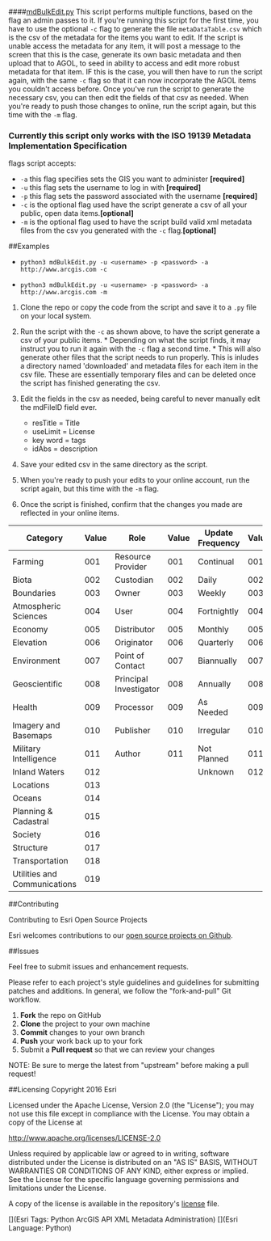 ####[mdBulkEdit.py](https://github.com/Esri/arcgis-admin-python-scripts/blob/metaDataBulkEdit/bulk_editing/mdBulkEdit.py)
This script performs multiple functions, based on the flag an admin passes to it. If you're running this script for the first time, you have to use the optional `-c` flag to generate the file `metaDataTable.csv` which is the csv of the metadata for the items you want to edit. If the script is unable access the metadata for any item, it will post a message to the screen that this is the case, generate its own basic metadata and then upload that to AGOL, to seed in ability to access and edit more robust metadata for that item. IF this is the case, you will then have to run the script again, with the same `-c` flag so that it can now incorporate the AGOL items you couldn't access before. Once you've run the script to generate the necessary csv, you can then edit the fields of that csv as needed. When you're ready to push those changes to online, run the script again, but this time with the `-m` flag.

### __Currently this script only works with the ISO 19139 Metadata Implementation Specification__

flags script accepts:
  * `-a` this flag specifies sets the GIS you want to administer __[required]__    
  * `-u` this flag sets the username to log in with __[required]__    
  * `-p` this flag sets the password associated with the username __[required]__ 
  * `-c` is the optional flag used have the script generate a csv of all your public, open data items.__[optional]__
  * `-m` is the optional flag used to have the script build valid xml metadata files from the csv you generated with the `-c` flag.__[optional]__

##Examples
 * `python3 mdBulkEdit.py -u <username> -p <password> -a http://www.arcgis.com -c`

 * `python3 mdBulkEdit.py -u <username> -p <password> -a http://www.arcgis.com -m`


 1. Clone the repo or copy the code from the script and save it to a `.py` file on your local system.

 1. Run the script with the `-c` as shown above, to have the script generate a csv of your public items. 
 		* Depending on what the script finds, it may instruct you to run it again with the `-c` flag a second time.
 		* This will also generate other files that the script needs to run properly. This is inludes a directory named 'downloaded' and metadata files for each item in the csv file. These  are essentially temporary files and can be deleted once the script has finished generating the csv.
 1. Edit the fields in the csv as needed, being careful to never manually edit the mdFileID field ever.
 	* resTitle = Title
 	* useLimit = License
 	* key word = tags
 	* idAbs = description
 1. Save your edited csv in the same directory as the script.
 1. When you're ready to push your edits to your online account, run the script again, but this time with the `-m` flag.
 1. Once the script is finished, confirm that the changes you made are reflected in your online items.


| __Category__ | __Value__ | __Role__ | __Value__ | __Update Frequency__| __Value__|                                   
|----------  |---------|-----------|-------------|---------|-----------|                    
|Farming     | 001     |Resource Provider| 001|Continual    | 001|
|Biota       | 002     |Custodian| 002     |Daily      | 002     |
|Boundaries  | 003     |Owner    | 003     |Weekly | 003     |
|Atmospheric Sciences| 004|User  | 004     |Fortnightly     | 004     |
|Economy     | 005     |Distributor| 005   |Monthly   | 005     |
|Elevation   | 006     |Originator | 006   |Quarterly  | 006     |
|Environment | 007     |Point of Contact| 007|Biannually  | 007     |
|Geoscientific| 008    |Principal Investigator| 008   |Annually  | 008|
|Health      | 009     |Processor  |009    |As Needed   | 009     |
|Imagery and Basemaps| 010|Publisher  | 010   |Irregular| 010|
|Military Intelligence| 011|Author    | 011   |Not Planned  | 011|
|Inland Waters| 012    |              |       |Unknown      | 012|   
|Locations   | 013     |
|Oceans      | 014     |
|Planning & Cadastral| 015|
|Society     | 016     |
|Structure   | 017     |
|Transportation| 018   |
|Utilities and Communications| 019|

##Contributing

Contributing to Esri Open Source Projects

Esri welcomes contributions to our [open source projects on Github](http://esri.github.io/).

##Issues

Feel free to submit issues and enhancement requests.

Please refer to each project's style guidelines and guidelines for submitting patches and additions. In general, we follow the "fork-and-pull" Git workflow.

 1. **Fork** the repo on GitHub
 2. **Clone** the project to your own machine
 3. **Commit** changes to your own branch
 4. **Push** your work back up to your fork
 5. Submit a **Pull request** so that we can review your changes

NOTE: Be sure to merge the latest from "upstream" before making a pull request!


##Licensing
Copyright 2016 Esri

Licensed under the Apache License, Version 2.0 (the "License");
you may not use this file except in compliance with the License.
You may obtain a copy of the License at

   http://www.apache.org/licenses/LICENSE-2.0

Unless required by applicable law or agreed to in writing, software
distributed under the License is distributed on an "AS IS" BASIS,
WITHOUT WARRANTIES OR CONDITIONS OF ANY KIND, either express or implied.
See the License for the specific language governing permissions and
limitations under the License.

A copy of the license is available in the repository's [license](https://github.com/ArcGIS/python-admin/blob/master/LICENSE) file.

[](Esri Tags: Python ArcGIS API XML Metadata Administration)
[](Esri Language: Python)
